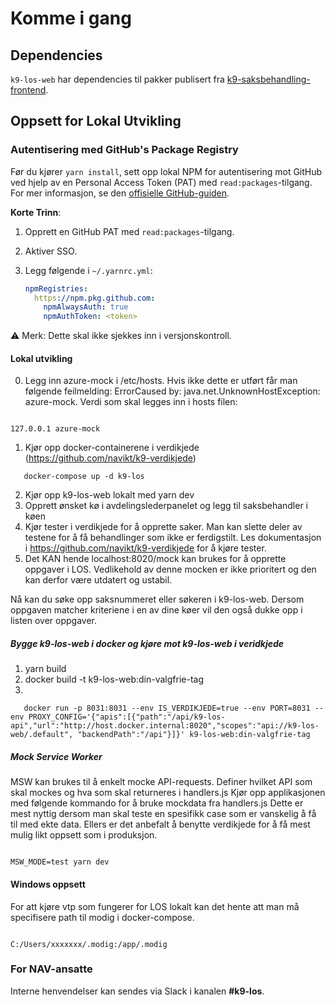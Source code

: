 # Komme i gang

## Dependencies

`k9-los-web` har dependencies til pakker publisert fra [k9-saksbehandling-frontend](https://github.com/navikt/k9-saksbehandling-frontend).

## Oppsett for Lokal Utvikling

### Autentisering med GitHub's Package Registry

Før du kjører `yarn install`, sett opp lokal NPM for autentisering mot GitHub ved hjelp av en Personal Access Token (PAT) med `read:packages`-tilgang. For mer informasjon, se den [offisielle GitHub-guiden](https://docs.github.com/en/packages/working-with-a-github-packages-registry/working-with-the-npm-registry#authenticating-to-github-packages).

**Korte Trinn**:

1. Opprett en GitHub PAT med `read:packages`-tilgang.
2. Aktiver SSO.
3. Legg følgende i `~/.yarnrc.yml`:

   ```yaml
   npmRegistries:
     https://npm.pkg.github.com:
       npmAlwaysAuth: true
       npmAuthToken: <token>
   ```

⚠️ Merk: Dette skal ikke sjekkes inn i versjonskontroll.

#### Lokal utvikling

0. Legg inn azure-mock i /etc/hosts. Hvis ikke dette er utført får man følgende feilmelding: ErrorCaused by: java.net.UnknownHostException: azure-mock.
   Verdi som skal legges inn i hosts filen:
```

127.0.0.1 azure-mock

```

1. Kjør opp docker-containerene i verdikjede (https://github.com/navikt/k9-verdikjede) 
```
   docker-compose up -d k9-los
```
2. Kjør opp k9-los-web lokalt med yarn dev
3. Opprett ønsket kø i avdelingslederpanelet og legg til saksbehandler i køen
4. Kjør tester i verdikjede for å opprette saker. Man kan slette deler av testene for å få behandlinger som ikke er ferdigstilt.
   Les dokumentasjon i https://github.com/navikt/k9-verdikjede for å kjøre tester.
5. Det KAN hende localhost:8020/mock kan brukes for å opprette oppgaver i LOS.
   Vedlikehold av denne mocken er ikke prioritert og den kan derfor være utdatert og ustabil.

Nå kan du søke opp saksnummeret eller søkeren i k9-los-web. Dersom oppgaven matcher kriteriene i en av dine køer vil den også dukke opp i listen over oppgaver.

##### Bygge k9-los-web i docker og kjøre mot k9-los-web i veridkjede
1. yarn build
2. docker build -t k9-los-web:din-valgfrie-tag
3. 
```
   docker run -p 8031:8031 --env IS_VERDIKJEDE=true --env PORT=8031 --env PROXY_CONFIG='{"apis":[{"path":"/api/k9-los-api","url":"http://host.docker.internal:8020","scopes":"api://k9-los-web/.default", "backendPath":"/api"}]}' k9-los-web:din-valgfrie-tag
```

##### Mock Service Worker

MSW kan brukes til å enkelt mocke API-requests.
Definer hvilket API som skal mockes og hva som skal returneres i handlers.js
Kjør opp applikasjonen med følgende kommando for å bruke mockdata fra handlers.js
Dette er mest nyttig dersom man skal teste en spesifikk case som er vanskelig å få til med ekte data.
Ellers er det anbefalt å benytte verdikjede for å få mest mulig likt oppsett som i produksjon.

```

MSW_MODE=test yarn dev

```

#### Windows oppsett

For att kjøre vtp som fungerer for LOS lokalt kan det hente att man må specifisere path til modig i docker-compose.

```

C:/Users/xxxxxxx/.modig:/app/.modig

```

### For NAV-ansatte

Interne henvendelser kan sendes via Slack i kanalen **#k9-los**.
